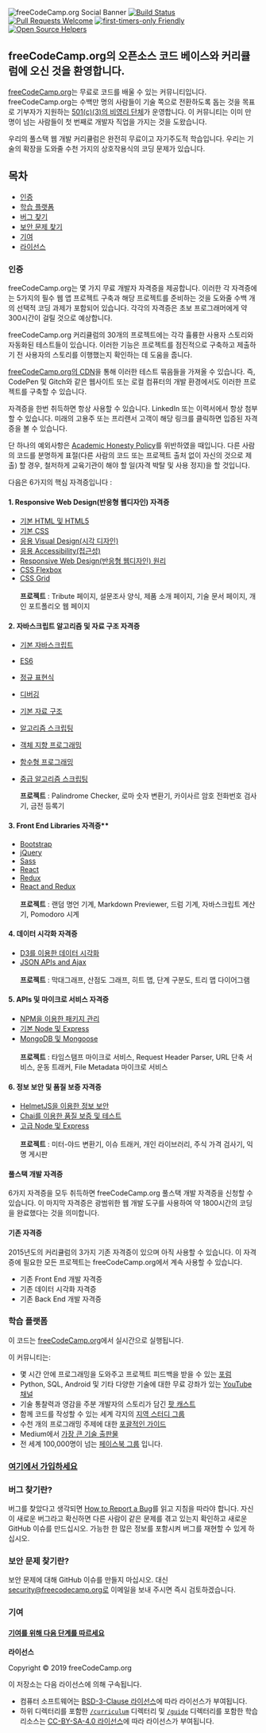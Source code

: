 ![freeCodeCamp.org Social Banner](https://s3.amazonaws.com/freecodecamp/wide-social-banner.png)
[![Build Status](https://travis-ci.org/freeCodeCamp/freeCodeCamp.svg?branch=staging)](https://travis-ci.org/freeCodeCamp/freeCodeCamp)
[![Pull Requests Welcome](https://img.shields.io/badge/PRs-welcome-brightgreen.svg?style=flat)](http://makeapullrequest.com)
[![first-timers-only Friendly](https://img.shields.io/badge/first--timers--only-friendly-blue.svg)](http://www.firsttimersonly.com/)
[![Open Source Helpers](https://www.codetriage.com/freecodecamp/freecodecamp/badges/users.svg)](https://www.codetriage.com/freecodecamp/freecodecamp)

## freeCodeCamp.org의 오픈소스 코드 베이스와 커리큘럼에 오신 것을 환영합니다.

[freeCodeCamp.org](https://www.freeCodecamp.org)는 무료로 코드를 배울 수 있는 커뮤니티입니다. freeCodeCamp.org는 수백만 명의 사람들이 기술 쪽으로 전환하도록 돕는 것을 목표로 기부자가 지원하는 [501(c)(3)의 비영리 단체](https://donate.freecodecamp.org/)가 운영합니다. 이 커뮤니티는 이미 만 명이 넘는 사람들이 첫 번째로 개발자 직업을 가지는 것을 도왔습니다.

우리의 풀스택 웹 개발 커리큘럼은 완전히 무료이고 자기주도적 학습입니다. 우리는 기술의 확장을 도와줄 수천 가지의 상호작용식의 코딩 문제가 있습니다.

## 목차

* [인증](#certifications)
* [학습 플랫폼](#the-learning-platform)
* [버그 찾기](#found-a-bug)
* [보안 문제 찾기](#found-a-security-issue)
* [기여](#contributing)
* [라이선스](#license)

### 인증

freeCodeCamp.org는 몇 가지 무료 개발자 자격증을 제공합니다.  이러한 각 자격증에는 5가지의 필수 웹 앱 프로젝트 구축과 해당 프로젝트를 준비하는 것을 도와줄 수백 개의 선택적 코딩 과제가 포함되어 있습니다. 각각의 자격증은 초보 프로그래머에게 약 300시간이 걸릴 것으로 예상합니다.

freeCodeCamp.org 커리큘럼의 30개의 프로젝트에는 각각 휼륭한 사용자 스토리와 자동화된 테스트들이 있습니다. 이러한 기능은 프로젝트를 점진적으로 구축하고 제출하기 전 사용자의 스토리를 이행했는지 확인하는 데 도움을 줍니다.

[freeCodeCamp.org의 CDN](https://cdn.freecodecamp.org/testable-projects-fcc/v1/bundle.js)을 통해 이러한 테스트 묶음들을 가져올 수 있습니다. 즉, CodePen 및 Gitch와 같은 웹사이트 또는 로컬 컴퓨터의 개발 환경에서도 이러한 프로젝트를 구축할 수 있습니다.

자격증을 한번 취득하면 항상 사용할 수 있습니다. LinkedIn 또는 이력서에서 항상 첨부할 수 있습니다. 미래의 고용주 또는 프리랜서 고객이 해당 링크를 클릭하면 입증된 자격증을 볼 수 있습니다.

단 하나의 예외사항은 [Academic Honesty Policy](https://www.freecodecamp.org/academic-honesty)를 위반하였을 때입니다. 다른 사람의 코드를 분명하게 표절(다른 사람의 코드 또는 프로젝트 출처 없이 자신의 것으로 제출) 할 경우, 철저하게 교육기관이 해야 할 일(자격 박탈 및 사용 정지)을 할 것입니다.

다음은 6가지의 핵심 자격증입니다 :

#### 1. Responsive Web Design(반응형 웹디자인) 자격증

- [기본 HTML 및 HTML5](https://learn.freecodecamp.org/responsive-web-design/basic-html-and-html5)
- [기본 CSS](https://learn.freecodecamp.org/responsive-web-design/basic-css)
- [응용 Visual Design(시각 디자인)](https://learn.freecodecamp.org/responsive-web-design/applied-visual-design)
- [응용 Accessibility(접근성)](https://learn.freecodecamp.org/responsive-web-design/applied-accessibility)
- [Responsive Web Design(반응형 웹디자인) 원리](https://learn.freecodecamp.org/responsive-web-design/responsive-web-design-principles)
- [CSS Flexbox](https://learn.freecodecamp.org/responsive-web-design/css-flexbox)
- [CSS Grid](https://learn.freecodecamp.org/responsive-web-design/css-grid)
  <br />
  <br />
  **프로젝트** : Tribute 페이지, 설문조사 양식, 제품 소개 페이지, 기술 문서 페이지, 개인 포트폴리오 웹 페이지

#### 2. 자바스크립트 알고리즘 및 자료 구조 자격증

- [기본 자바스크립트](https://learn.freecodecamp.org/javascript-algorithms-and-data-structures/basic-javascript)
- [ES6](https://learn.freecodecamp.org/javascript-algorithms-and-data-structures/es6)
- [정규 표현식](https://learn.freecodecamp.org/javascript-algorithms-and-data-structures/regular-expressions)
- [디버깅](https://learn.freecodecamp.org/javascript-algorithms-and-data-structures/debugging)
- [기본 자료 구조](https://learn.freecodecamp.org/javascript-algorithms-and-data-structures/basic-data-structures)
- [알고리즘 스크립팅](https://learn.freecodecamp.org/javascript-algorithms-and-data-structures/basic-algorithm-scripting)
- [객체 지향 프로그래밍](https://learn.freecodecamp.org/javascript-algorithms-and-data-structures/object-oriented-programming)
- [함수형 프로그래밍](https://learn.freecodecamp.org/javascript-algorithms-and-data-structures/functional-programming)
- [중급 알고리즘 스크립팅](https://learn.freecodecamp.org/javascript-algorithms-and-data-structures/intermediate-algorithm-scripting)

  **프로젝트** : Palindrome Checker, 로마 숫자 변환기, 카이사르 암호 전화번호 검사기, 금전 등록기

#### 3. Front End Libraries 자격증**

- [Bootstrap](https://learn.freecodecamp.org/front-end-libraries/bootstrap)
- [jQuery](https://learn.freecodecamp.org/front-end-libraries/jquery)
- [Sass](https://learn.freecodecamp.org/front-end-libraries/sass)
- [React](https://learn.freecodecamp.org/front-end-libraries/react)
- [Redux](https://learn.freecodecamp.org/front-end-libraries/redux)
- [React and Redux](https://learn.freecodecamp.org/front-end-libraries/react-and-redux)
  <br />
  <br />
  **프로젝트** : 랜덤 명언 기계, Markdown Previewer, 드럼 기계, 자바스크립트 계산기, Pomodoro 시계

#### 4. 데이터 시각화 자격증

- [D3를 이용한 데이터 시각화](https://learn.freecodecamp.org/data-visualization/data-visualization-with-d3)
- [JSON APIs and Ajax](https://learn.freecodecamp.org/data-visualization/json-apis-and-ajax)
  <br />
  <br />
  **프로젝트** : 막대그래프, 산점도 그래프, 히트 맵, 단계 구분도, 트리 맵 다이어그램

#### 5. APIs 및 마이크로 서비스 자격증

- [NPM을 이용한 패키지 관리](https://learn.freecodecamp.org/apis-and-microservices/managing-packages-with-npm)
- [기본 Node 및 Express](https://learn.freecodecamp.org/apis-and-microservices/basic-node-and-express)
- [MongoDB 및 Mongoose](https://learn.freecodecamp.org/apis-and-microservices/mongodb-and-mongoose)
  <br />
  <br />
  **프로젝트** : 타임스탬프 마이크로 서비스, Request Header Parser, URL 단축 서비스, 운동 트래커, File Metadata 마이크로 서비스

#### 6. 정보 보안 및 품질 보증 자격증

- [HelmetJS을 이용한 정보 보안](https://learn.freecodecamp.org/information-security-and-quality-assurance/information-security-with-helmetjs)
- [Chai를 이용한 품질 보증 및 테스트](https://learn.freecodecamp.org/information-security-and-quality-assurance/quality-assurance-and-testing-with-chai)
- [고급 Node 및 Express](https://learn.freecodecamp.org/information-security-and-quality-assurance/advanced-node-and-express)
  <br />
  <br />
  **프로젝트** : 미터-야드 변환기, 이슈 트래커, 개인 라이브러리, 주식 가격 검사기, 익명 게시판

#### 풀스택 개발 자격증

6가지 자격증을 모두 취득하면 freeCodeCamp.org 풀스택 개발 자격증을 신청할 수 있습니다. 이 마지막 자격증은 광범위한 웹 개발 도구를 사용하여 약 1800시간의 코딩을 완료했다는 것을 의미합니다.

#### 기존 자격증

2015년도의 커리큘럼의 3가지 기존 자격증이 있으며 아직 사용할 수 있습니다. 이 자격증에 필요한 모든 프로젝트는  freeCodeCamp.org에서 계속 사용할 수 있습니다.

- 기존 Front End 개발 자격증
- 기존 데이터 시각화 자격증
- 기존 Back End 개발 자격증

### 학습 플랫폼

이 코드는 [freeCodeCamp.org](https://www.freecodecamp.org/)에서 실시간으로 실행됩니다.

이 커뮤니티는:

- 몇 시간 안에 프로그래밍을 도와주고 프로젝트 피드백을 받을 수 있는 [포럼](https://www.freecodecamp.org/forum)
- Python, SQL, Android 및 기타 다양한 기술에 대한 무료 강좌가 있는 [YouTube 채널](https://youtube.com/freecodecamp)
- 기술 통찰력과 영감을 주분 개발자의 스토리가 담긴 [팟 캐스트](https://podcast.freecodecamp.org/)
- 함께 코드를 작성할 수 있는 세계 각지의 [지역 스터디 그룹](https://study-group-directory.freecodecamp.org/)
- 수천 개의 프로그래밍 주제에 대한 [포괄적인 가이드](https://guide.freecodecamp.org/)
- Medium에서 [가장 큰 기술 출판물](https://medium.freecodecamp.org/)
- 전 세계 100,000명이 넘는 [페이스북 그룹](https://www.facebook.com/groups/freeCodeCampEarth/permalink/428140994253892/) 입니다.

### [여기에서 가입하세요](https://www.freecodecamp.org/signin)

### 버그 찾기란?

버그를 찾았다고 생각되면 [How to Report a Bug](https://www.freecodecamp.org/forum/t/how-to-report-a-bug/19543)를 읽고 지침을 따라야 합니다. 자신이 새로운 버그라고 확신하면 다른 사람이 같은 문제를 겪고 있는지 확인하고 새로운 GitHub 이슈를 만드십시오. 가능한 한 많은 정보를 포함시켜 버그를 재현할 수 있게 하십시오.

### 보안 문제 찾기란?

보안 문제에 대해 GitHub 이슈를 만들지 마십시오. 대신 security@freecodecamp.org로 이메일을 보내 주시면 즉시 검토하겠습니다.

### 기여

#### [기여를 위해 다음 단계를 따르세요](CONTRIBUTING.md)

**라이선스**

Copyright © 2019 freeCodeCamp.org

이 저장소는 다음 라이선스에 의해 구속됩니다.

- 컴퓨터 소프트웨어는 [BSD-3-Clause 라이선스](LICENSE.md)에 따라 라이선스가 부여됩니다.
- 하위 디렉터리를 포함한 [`/curriculum`](/curriculum) 디렉터리 및 [`/guide`](/guide) 디렉터리를 포함한 학습 리소스는 [CC-BY-SA-4.0 라이선스](/curriculum/LICENSE.md)에 따라 라이선스가 부여됩니다.
